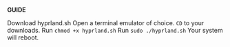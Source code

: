 **GUIDE**

Download hyprland.sh
Open a terminal emulator of choice.
`CD` to your downloads.
Run `chmod +x hyprland.sh`
Run `sudo ./hyprland.sh`
Your system will reboot.
